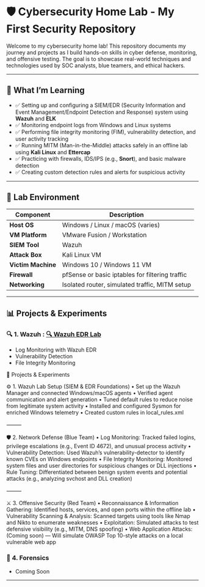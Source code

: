 # 🛡️ Cybersecurity Home Lab - My First Security Repository

Welcome to my cybersecurity home lab! This repository documents my journey and projects as I build hands-on skills in cyber defense, monitoring, and offensive testing. The goal is to showcase real-world techniques and technologies used by SOC analysts, blue teamers, and ethical hackers.

---

## 🧠 What I’m Learning

- ✅ Setting up and configuring a SIEM/EDR (Security Information and Event Management/Endpoint Detection and Response) system using **Wazuh** and **ELK**
- ✅ Monitoring endpoint logs from Windows and Linux systems
- ✅ Performing file integrity monitoring (FIM), vulnerability detection, and user activity tracking
- ✅ Running MITM (Man-in-the-Middle) attacks safely in an offline lab using **Kali Linux** and **Ettercap**
- ✅ Practicing with firewalls, IDS/IPS (e.g., **Snort**), and basic malware detection
- ✅ Creating custom detection rules and alerts for suspicious activity

---

## 🧪 Lab Environment

| Component            | Description                                     |
|---------------------|-------------------------------------------------|
| **Host OS**         | Windows / Linux / macOS (varies)                |
| **VM Platform**     | VMware Fusion / Workstation                     |
| **SIEM Tool**       | Wazuh                                           |
| **Attack Box**      | Kali Linux VM                                   |
| **Victim Machine**  | Windows 10 / Windows 11 VM                      |
| **Firewall**        | pfSense or basic iptables for filtering traffic |
| **Networking**      | Isolated router, simulated traffic, MITM setup  |

---

## 📊 Projects & Experiments

### 🔍 1. Wazuh : [🔍 Wazuh EDR Lab](https://github.com/UVSasa/Wazuh-Siem)
- Log Monitoring with Wazuh EDR
- Vulnerability Detection
- File Integrity Monitoring

🧪 Projects & Experiments

⚙️ 1. Wazuh Lab Setup (SIEM & EDR Foundations)
	•	Set up the Wazuh Manager and connected Windows/macOS agents
	•	Verified agent communication and alert generation
	•	Tuned default rules to reduce noise from legitimate system activity
	•	Installed and configured Sysmon for enriched Windows telemetry
	•	Created custom rules in local_rules.xml

⸻

🛡️ 2. Network Defense (Blue Team)
	•	Log Monitoring: Tracked failed logins, privilege escalations (e.g., Event ID 4672), and unusual process activity
	•	Vulnerability Detection: Used Wazuh’s vulnerability-detector to identify known CVEs on Windows endpoints
	•	File Integrity Monitoring: Monitored system files and user directories for suspicious changes or DLL injections
	•	Rule Tuning: Differentiated between benign system events and potential attacks (e.g., analyzing svchost and DLL creation)

⸻

⚔️ 3. Offensive Security (Red Team)
	•	Reconnaissance & Information Gathering: Identified hosts, services, and open ports within the offline lab
	•	Vulnerability Scanning & Analysis: Scanned targets using tools like Nmap and Nikto to enumerate weaknesses
	•	Exploitation: Simulated attacks to test defensive visibility (e.g., MITM, DNS spoofing)
	•	Web Application Attacks: (Coming soon) — Will simulate OWASP Top 10-style attacks on a local vulnerable web app


### 🧬 4. Forensics
- Coming Soon

---
